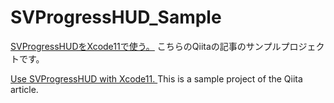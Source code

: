 # SVProgressHUD_Sample
 [SVProgressHUDをXcode11で使う。](https://qiita.com/rea_sna/items/330c5bfeb089f6dcdc79) こちらのQiitaの記事のサンプルプロジェクトです。


[Use SVProgressHUD with Xcode11. ](https://qiita.com/rea_sna/items/330c5bfeb089f6dcdc79) This is a sample project of the Qiita article.
